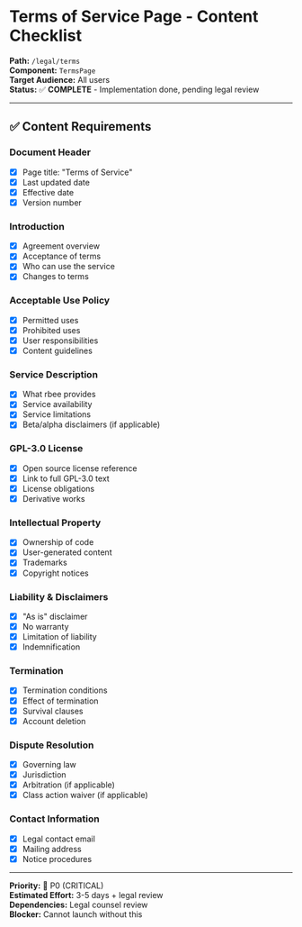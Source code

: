 # Terms of Service Page - Content Checklist

**Path:** `/legal/terms`  
**Component:** `TermsPage`  
**Target Audience:** All users  
**Status:** ✅ **COMPLETE** - Implementation done, pending legal review

---

## ✅ Content Requirements

### Document Header
- [x] Page title: "Terms of Service"
- [x] Last updated date
- [x] Effective date
- [x] Version number

### Introduction
- [x] Agreement overview
- [x] Acceptance of terms
- [x] Who can use the service
- [x] Changes to terms

### Acceptable Use Policy
- [x] Permitted uses
- [x] Prohibited uses
- [x] User responsibilities
- [x] Content guidelines

### Service Description
- [x] What rbee provides
- [x] Service availability
- [x] Service limitations
- [x] Beta/alpha disclaimers (if applicable)

### GPL-3.0 License
- [x] Open source license reference
- [x] Link to full GPL-3.0 text
- [x] License obligations
- [x] Derivative works

### Intellectual Property
- [x] Ownership of code
- [x] User-generated content
- [x] Trademarks
- [x] Copyright notices

### Liability & Disclaimers
- [x] "As is" disclaimer
- [x] No warranty
- [x] Limitation of liability
- [x] Indemnification

### Termination
- [x] Termination conditions
- [x] Effect of termination
- [x] Survival clauses
- [x] Account deletion

### Dispute Resolution
- [x] Governing law
- [x] Jurisdiction
- [x] Arbitration (if applicable)
- [x] Class action waiver (if applicable)

### Contact Information
- [x] Legal contact email
- [x] Mailing address
- [x] Notice procedures

---

**Priority:** 🚨 P0 (CRITICAL)  
**Estimated Effort:** 3-5 days + legal review  
**Dependencies:** Legal counsel review  
**Blocker:** Cannot launch without this
